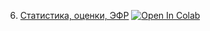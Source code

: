 6. [Статистика, оценки, ЭФР](https://mathmechterver.github.io/stat2022/prac06/prac.html)  [![Open In Colab](https://colab.research.google.com/assets/colab-badge.svg)](https://colab.research.google.com/github/mathmechterver/stat2022/blob/master/prac06/prac.ipynb)